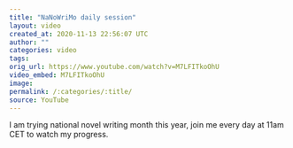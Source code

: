 ```yaml
---
title: "NaNoWriMo daily session"
layout: video
created_at: 2020-11-13 22:56:07 UTC
author: ""
categories: video
tags: 
orig_url: https://www.youtube.com/watch?v=M7LFITkoOhU
video_embed: M7LFITkoOhU
image:
permalink: /:categories/:title/
source: YouTube
---
```

I am trying national novel writing month this year, join me every day at 11am CET to watch my progress.